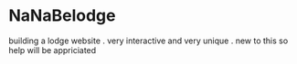 # NaNaBelodge
building a lodge website . very interactive and very unique . new to this so help will be appriciated
